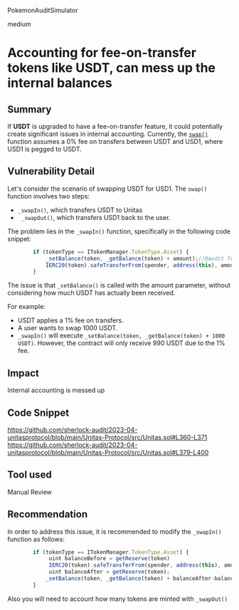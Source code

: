 PokemonAuditSimulator

medium

# Accounting for fee-on-transfer tokens like USDT, can mess up the internal balances

## Summary
If **USDT** is upgraded to have a fee-on-transfer feature, it could potentially create significant issues in internal accounting. Currently, the [`swap()`](https://github.com/sherlock-audit/2023-04-unitasprotocol/blob/main/Unitas-Protocol/src/Unitas.sol#L208-L237) function assumes a 0% fee on transfers between USDT and USD1, where USD1 is pegged to USDT.

## Vulnerability Detail
Let's consider the scenario of swapping USDT for USD1. The `swap()` function involves two steps:
  -  `_swapIn()`, which transfers USDT to Unitas
  - ` _swapOut()`, which transfers USD1 back to the user. 
  
  The problem lies in the `_swapIn()` function, specifically in the following code snippet:
```jsx
        if (tokenType == ITokenManager.TokenType.Asset) {
            _setBalance(token, _getBalance(token) + amount);//@audit fee on tranfer fails
            IERC20(token).safeTransferFrom(spender, address(this), amount);
        } 
```
The issue is that `_setBalance()` is called with the amount parameter, without considering how much USDT has actually been received.

For example:
  -  USDT applies a 1% fee on transfers.
  -  A user wants to swap 1000 USDT.
  -  `_swapIn()` will execute `_setBalance(token, _getBalance(token) + 1000 USDT)`. However, the contract will only receive 990 USDT due to the 1% fee.

## Impact
Internal accounting is messed up
## Code Snippet
https://github.com/sherlock-audit/2023-04-unitasprotocol/blob/main/Unitas-Protocol/src/Unitas.sol#L360-L371
https://github.com/sherlock-audit/2023-04-unitasprotocol/blob/main/Unitas-Protocol/src/Unitas.sol#L379-L400
## Tool used

Manual Review

## Recommendation
In order to address this issue, it is recommended to modify the `_swapIn()` function as follows:
```jsx
        if (tokenType == ITokenManager.TokenType.Asset) {
             uint balanceBefore = getReserve(token)
             IERC20(token).safeTransferFrom(spender, address(this), amount);
             uint balanceAfter = getReserve(token);
            _setBalance(token, _getBalance(token) + balanceAfter-balanceBefore);
        } 
```
Also you will need to account how many tokens are minted with `_swapOut()`